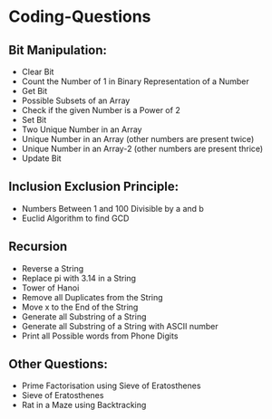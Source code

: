 # Coding-Questions
## Bit Manipulation:
- Clear Bit
- Count the Number of 1 in Binary Representation of a Number
- Get Bit
- Possible Subsets of an Array
- Check if the given Number is a Power of 2
- Set Bit
- Two Unique Number in an Array
- Unique Number in an Array (other numbers are present twice)
- Unique Number in an Array-2 (other numbers are present thrice)
- Update Bit


## Inclusion Exclusion Principle:
- Numbers Between 1 and 100 Divisible by a and b
- Euclid Algorithm to find GCD

## Recursion
- Reverse a String
- Replace pi with 3.14 in a String
- Tower of Hanoi
- Remove all Duplicates from the String
- Move x to the End of the String
- Generate all Substring of a String
- Generate all Substring of a String with ASCII number
- Print all Possible words from Phone Digits

## Other Questions:
- Prime Factorisation using Sieve of Eratosthenes
- Sieve of Eratosthenes
- Rat in a Maze using Backtracking
